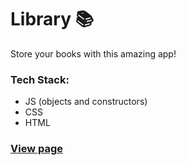 # Library 📚
Store your books with this amazing app!

### Tech Stack:
- JS (objects and constructors)
- CSS
- HTML

### [View page](https://jv-aquino.github.io/Library/)
